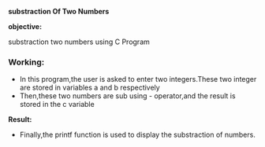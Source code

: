 **substraction Of Two Numbers**

**objective:**

substraction two numbers using C Program
### **Working**:
- In this program,the user is asked to enter two integers.These two integer are stored in variables a and b respectively
-  Then,these two numbers are sub using - operator,and the result is stored in the c variable

**Result:**

- Finally,the printf function is used to display the substraction of numbers. 
